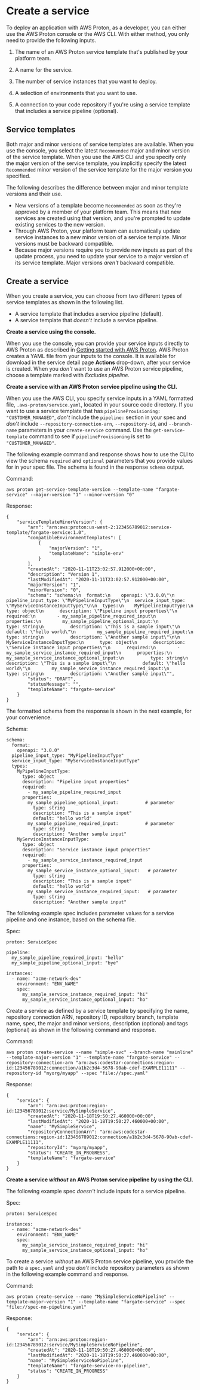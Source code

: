 # Create a service<a name="ug-svc-create"></a>

To deploy an application with AWS Proton, as a developer, you can either use the AWS Proton console or the AWS CLI\. With either method, you only need to provide the following inputs\.

1. The name of an AWS Proton service template that's published by your platform team\.

1. A name for the service\.

1. The number of service instances that you want to deploy\.

1. A selection of environments that you want to use\.

1. A connection to your code repository if you're using a service template that includes a service pipeline \(optional\)\.

## Service templates<a name="ug-svc-templates"></a>

Both major and minor versions of service templates are available\. When you use the console, you select the latest `Recommended` major and minor version of the service template\. When you use the AWS CLI and you specify only the major version of the service template, you implicitly specify the latest `Recommended` minor version of the service template for the major version you specified\.

The following describes the difference between major and minor template versions and their use\.
+ New versions of a template become `Recommended` as soon as they're approved by a member of your platform team\. This means that new services are created using that version, and you're prompted to update existing services to the new version\.
+ Through AWS Proton, your platform team can automatically update service instances to a new minor version of a service template\. Minor versions must be backward compatible\. 
+ Because major versions require you to provide new inputs as part of the update process, you need to update your service to a major version of its service template\. Major versions *aren't* backward compatible\.

## Create a service<a name="svc-create-process"></a>

When you create a service, you can choose from two different types of service templates as shown in the following list\.
+ A service template that includes a service pipeline \(default\)\.
+ A service template that *doesn't* include a service pipeline\.

**Create a service using the console\.**

When you use the console, you can provide your service inputs directly to AWS Proton as described in [Getting started with AWS Proton](ug-getting-started.md)\. AWS Proton creates a YAML file from your inputs to the console\. It is available for download in the service detail page **Actions** drop\-down, after your service is created\. When you *don't* want to use an AWS Proton service pipeline, choose a template marked with *Excludes pipeline*\.

**Create a service with an AWS Proton service pipeline using the CLI\.**

When you use the AWS CLI, you specify service inputs in a YAML formatted file, `.aws-proton/service.yaml`, located in your source code directory\. If you want to use a service template that has `pipelineProvisioning: "CUSTOMER_MANAGED"`, *don’t* include the `pipeline:` section in your spec and *don’t* include `--repository-connection-arn`, `--repository-id`, and `--branch-name` parameters in your `create-service` command\. Use the `get-service-template` command to see if `pipelineProvisioning` is set to `"CUSTOMER_MANAGED"`\.

The following example command and response shows how to use the CLI to view the schema `required` and `optional` parameters that you provide values for in your spec file\. The schema is found in the response `schema` output\.

Command:

```
aws proton get-service-template-version --template-name "fargate-service" --major-version "1" --minor-version "0"
```

Response:

```
{
    "serviceTemplateMinorVersion": {
        "arn": "arn:aws:proton:us-west-2:123456789012:service-template/fargate-service:1.0",
        "compatibleEnvironmentTemplates": [
            {
                "majorVersion": "1",
                "templateName": "simple-env"
            }
        ],
        "createdAt": "2020-11-11T23:02:57.912000+00:00",
        "description": "Version 1",
        "lastModifiedAt": "2020-11-11T23:02:57.912000+00:00",
        "majorVersion": "1",
        "minorVersion": "0",
        "schema": "schema:\n  format:\n    openapi: \"3.0.0\"\n  pipeline_input_type: \"MyPipelineInputType\"\n  service_input_type: \"MyServiceInstanceInputType\"\n\n  types:\n    MyPipelineInputType:\n      type: object\n      description: \"Pipeline input properties\"\n      required:\n        - my_sample_pipeline_required_input\n      properties:\n        my_sample_pipeline_optional_input:\n          type: string\n          description: \"This is a sample input\"\n          default: \"hello world\"\n        my_sample_pipeline_required_input:\n          type: string\n          description: \"Another sample input\"\n\n    MyServiceInstanceInputType:\n      type: object\n      description: \"Service instance input properties\"\n      required:\n        - my_sample_service_instance_required_input\n      properties:\n        my_sample_service_instance_optional_input:\n          type: string\n          description: \"This is a sample input\"\n          default: \"hello world\"\n        my_sample_service_instance_required_input:\n          type: string\n          description: \"Another sample input\"",
        "status": "DRAFT",
        "statusMessage": "",
        "templateName": "fargate-service"
    }
}
```

The formatted schema from the response is shown in the next example, for your convenience\.

Schema:

```
schema:
  format:
    openapi: "3.0.0"
  pipeline_input_type: "MyPipelineInputType"
  service_input_type: "MyServiceInstanceInputType"
  types:
    MyPipelineInputType:
      type: object
      description: "Pipeline input properties"
      required:
        - my_sample_pipeline_required_input
      properties:
        my_sample_pipeline_optional_input:          # parameter
          type: string
          description: "This is a sample input"
          default: "hello world"
        my_sample_pipeline_required_input:          # parameter
          type: string
          description: "Another sample input"
    MyServiceInstanceInputType:
      type: object
      description: "Service instance input properties"
      required:
        - my_sample_service_instance_required_input
      properties:
        my_sample_service_instance_optional_input:   # parameter
          type: string
          description: "This is a sample input"
          default: "hello world"
        my_sample_service_instance_required_input:   # parameter
          type: string
          description: "Another sample input"
```

The following example spec includes parameter values for a service pipeline and one instance, based on the schema file\.

Spec:

```
proton: ServiceSpec

pipeline:
  my_sample_pipeline_required_input: "hello"
  my_sample_pipeline_optional_input: "bye"

instances:
  - name: "acme-network-dev"
    environment: "ENV_NAME"
    spec:
      my_sample_service_instance_required_input: "hi"
      my_sample_service_instance_optional_input: "ho"
```

Create a service as defined by a service template by specifying the name, repository connection ARN, repository ID, repository branch, template name, spec, the major and minor versions, description \(optional\) and tags \(optional\) as shown in the following command and response\.

Command:

```
aws proton create-service --name "simple-svc" --branch-name "mainline" --template-major-version "1" --template-name "fargate-service" --repository-connection-arn "arn:aws:codestar-connections:region-id:123456789012:connection/a1b2c3d4-5678-90ab-cdef-EXAMPLE11111" --repository-id "myorg/myapp" --spec "file://spec.yaml"
```

Response:

```
{
    "service": {
        "arn": "arn:aws:proton:region-id:123456789012:service/MySimpleService",
        "createdAt": "2020-11-18T19:50:27.460000+00:00",
        "lastModifiedAt": "2020-11-18T19:50:27.460000+00:00",
        "name": "MySimpleService",
        "repositoryConnectionArn": "arn:aws:codestar-connections:region-id:123456789012:connection/a1b2c3d4-5678-90ab-cdef-EXAMPLE11111",
        "repositoryId": "myorg/myapp",
        "status": "CREATE_IN_PROGRESS",
        "templateName": "fargate-service"
    }
}
```

**Create a service *without* an AWS Proton service pipeline by using the CLI\.**

The following example spec *doesn't* include inputs for a service pipeline\.

Spec:

```
proton: ServiceSpec

instances:
  - name: "acme-network-dev"
    environment: "ENV_NAME"
    spec:
      my_sample_service_instance_required_input: "hi"
      my_sample_service_instance_optional_input: "ho"
```

To create a service *without* an AWS Proton service pipeline, you provide the path to a `spec.yaml` and you *don't* include repository parameters as shown in the following example command and response\.

Command:

```
aws proton create-service --name "MySimpleServiceNoPipeline" --template-major-version "1" --template-name "fargate-service" --spec "file://spec-no-pipeline.yaml"
```

Response:

```
{
    "service": {
        "arn": "arn:aws:proton:region-id:123456789012:service/MySimpleServiceNoPipeline",
        "createdAt": "2020-11-18T19:50:27.460000+00:00",
        "lastModifiedAt": "2020-11-18T19:50:27.460000+00:00",
        "name": "MySimpleServiceNoPipeline",
        "templateName": "fargate-service-no-pipeline",
        "status": "CREATE_IN_PROGRESS"
    }
}
```